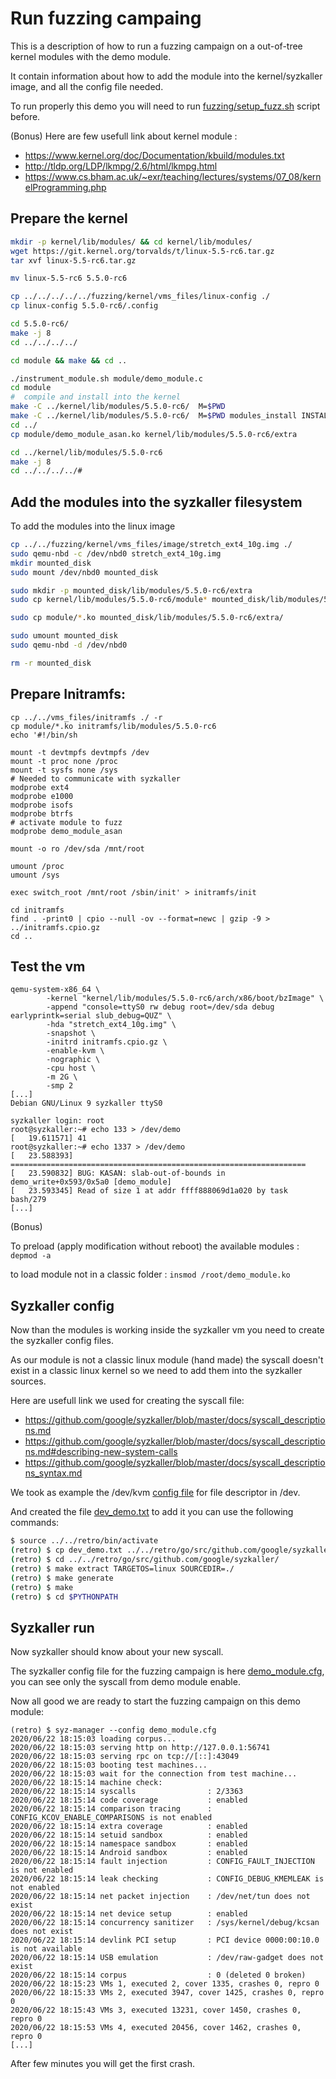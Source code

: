# Run fuzzing campaing

This is a description of how to run a fuzzing campaign on a out-of-tree kernel modules with the demo module.

It contain information about how to add the module into the kernel/syzkaller image, and all the config file needed.

To run properly this demo you will need to run [fuzzing/setup_fuzz.sh](/fuzzing/setup_fuzz.sh) script before.

(Bonus)
Here are few usefull link about kernel module :
- <https://www.kernel.org/doc/Documentation/kbuild/modules.txt>
- <http://tldp.org/LDP/lkmpg/2.6/html/lkmpg.html>
- <https://www.cs.bham.ac.uk/~exr/teaching/lectures/systems/07_08/kernelProgramming.php>

## Prepare the kernel
```bash
mkdir -p kernel/lib/modules/ && cd kernel/lib/modules/
wget https://git.kernel.org/torvalds/t/linux-5.5-rc6.tar.gz
tar xvf linux-5.5-rc6.tar.gz

mv linux-5.5-rc6 5.5.0-rc6

cp ../../../../../fuzzing/kernel/vms_files/linux-config ./
cp linux-config 5.5.0-rc6/.config

cd 5.5.0-rc6/
make -j 8
cd ../../../../

cd module && make && cd ..

./instrument_module.sh module/demo_module.c
cd module
#  compile and install into the kernel
make -C ../kernel/lib/modules/5.5.0-rc6/  M=$PWD
make -C ../kernel/lib/modules/5.5.0-rc6/  M=$PWD modules_install INSTALL_MOD_PATH=../../..
cd ../
cp module/demo_module_asan.ko kernel/lib/modules/5.5.0-rc6/extra

cd ../kernel/lib/modules/5.5.0-rc6
make -j 8
cd ../../../../#
```

## Add the modules into the syzkaller filesystem

To add the modules into the linux image
```bash
cp ../../fuzzing/kernel/vms_files/image/stretch_ext4_10g.img ./
sudo qemu-nbd -c /dev/nbd0 stretch_ext4_10g.img
mkdir mounted_disk
sudo mount /dev/nbd0 mounted_disk

sudo mkdir -p mounted_disk/lib/modules/5.5.0-rc6/extra
sudo cp kernel/lib/modules/5.5.0-rc6/module* mounted_disk/lib/modules/5.5.0-rc6/

sudo cp module/*.ko mounted_disk/lib/modules/5.5.0-rc6/extra/

sudo umount mounted_disk
sudo qemu-nbd -d /dev/nbd0

rm -r mounted_disk
```
## Prepare Initramfs:
```
cp ../../vms_files/initramfs ./ -r
cp module/*.ko initramfs/lib/modules/5.5.0-rc6
echo '#!/bin/sh

mount -t devtmpfs devtmpfs /dev
mount -t proc none /proc
mount -t sysfs none /sys
# Needed to communicate with syzkaller
modprobe ext4
modprobe e1000
modprobe isofs
modprobe btrfs
# activate module to fuzz
modprobe demo_module_asan

mount -o ro /dev/sda /mnt/root

umount /proc
umount /sys

exec switch_root /mnt/root /sbin/init' > initramfs/init

cd initramfs
find . -print0 | cpio --null -ov --format=newc | gzip -9 > ../initramfs.cpio.gz
cd ..
```

## Test the vm
```
qemu-system-x86_64 \
        -kernel "kernel/lib/modules/5.5.0-rc6/arch/x86/boot/bzImage" \
        -append "console=ttyS0 rw debug root=/dev/sda debug earlyprintk=serial slub_debug=QUZ" \
        -hda "stretch_ext4_10g.img" \
        -snapshot \
        -initrd initramfs.cpio.gz \
        -enable-kvm \
        -nographic \
        -cpu host \
        -m 2G \
        -smp 2
[...]
Debian GNU/Linux 9 syzkaller ttyS0                                                                    

syzkaller login: root
root@syzkaller:~# echo 133 > /dev/demo                  
[   19.611571] 41                                       
root@syzkaller:~# echo 1337 > /dev/demo   
[   23.588393] ==================================================================
[   23.590832] BUG: KASAN: slab-out-of-bounds in demo_write+0x593/0x5a0 [demo_module]
[   23.593345] Read of size 1 at addr ffff888069d1a020 by task bash/279
[...]

```

(Bonus)

To preload (apply modification without reboot) the available modules : `depmod -a`

to load module not in a classic folder : `insmod /root/demo_module.ko`



## Syzkaller config

Now than the modules is working inside the syzkaller vm you need to create the syzkaller config files.

As our module is not a classic linux module (hand made) the syscall doesn't exist in a classic linux kernel so we need to add them into the syzkaller sources.

Here are usefull link we used for creating the syscall file:
- <https://github.com/google/syzkaller/blob/master/docs/syscall_descriptions.md>
- <https://github.com/google/syzkaller/blob/master/docs/syscall_descriptions.md#describing-new-system-calls>
- <https://github.com/google/syzkaller/blob/master/docs/syscall_descriptions_syntax.md>

We took as example the /dev/kvm [config file](https://github.com/google/syzkaller/blob/master/sys/linux/dev_kvm.txt) for file descriptor in /dev.

And created the file [dev_demo.txt](dev_demo.txt) to add it you can use the following commands:

```bash
$ source ../../retro/bin/activate
(retro) $ cp dev_demo.txt ../../retro/go/src/github.com/google/syzkaller/sys/linux/
(retro) $ cd ../../retro/go/src/github.com/google/syzkaller/
(retro) $ make extract TARGETOS=linux SOURCEDIR=./
(retro) $ make generate
(retro) $ make
(retro) $ cd $PYTHONPATH
```
## Syzkaller run

Now syzkaller should know about your new syscall.

The syzkaller config file for the fuzzing campaign is here [demo_module.cfg](demo_module.cfg), you can see only the syscall from demo module enable.

Now all good we are ready to start the fuzzing campaign on this demo module:
```
(retro) $ syz-manager --config demo_module.cfg
2020/06/22 18:15:03 loading corpus...
2020/06/22 18:15:03 serving http on http://127.0.0.1:56741
2020/06/22 18:15:03 serving rpc on tcp://[::]:43049
2020/06/22 18:15:03 booting test machines...
2020/06/22 18:15:03 wait for the connection from test machine...
2020/06/22 18:15:14 machine check:
2020/06/22 18:15:14 syscalls                : 2/3363
2020/06/22 18:15:14 code coverage           : enabled
2020/06/22 18:15:14 comparison tracing      : CONFIG_KCOV_ENABLE_COMPARISONS is not enabled
2020/06/22 18:15:14 extra coverage          : enabled
2020/06/22 18:15:14 setuid sandbox          : enabled
2020/06/22 18:15:14 namespace sandbox       : enabled
2020/06/22 18:15:14 Android sandbox         : enabled
2020/06/22 18:15:14 fault injection         : CONFIG_FAULT_INJECTION is not enabled
2020/06/22 18:15:14 leak checking           : CONFIG_DEBUG_KMEMLEAK is not enabled
2020/06/22 18:15:14 net packet injection    : /dev/net/tun does not exist
2020/06/22 18:15:14 net device setup        : enabled
2020/06/22 18:15:14 concurrency sanitizer   : /sys/kernel/debug/kcsan does not exist
2020/06/22 18:15:14 devlink PCI setup       : PCI device 0000:00:10.0 is not available
2020/06/22 18:15:14 USB emulation           : /dev/raw-gadget does not exist
2020/06/22 18:15:14 corpus                  : 0 (deleted 0 broken)
2020/06/22 18:15:23 VMs 1, executed 2, cover 1335, crashes 0, repro 0
2020/06/22 18:15:33 VMs 2, executed 3947, cover 1425, crashes 0, repro 0
2020/06/22 18:15:43 VMs 3, executed 13231, cover 1450, crashes 0, repro 0
2020/06/22 18:15:53 VMs 4, executed 20456, cover 1462, crashes 0, repro 0
[...]
```

After few minutes you will get the first crash.



